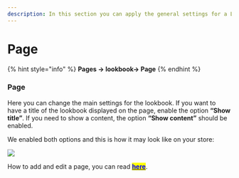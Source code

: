 ```yaml
---
description: In this section you can apply the general settings for a Lookbook page.
---
```


# Page

{% hint style="info" %}
**Pages -> lookbook-> Page**
{% endhint %}

### Page

&#x20;Here you can change the main settings for the lookbook. If you want to have a title of the lookbook displayed on the page, enable the option **“Show title”**. If you need to show a content, the option **“Show content”** should be enabled.

&#x20;We enabled both options and this is how it may look like on your store:

![](../../.gitbook/assets/lookbook\_page.png)

&#x20;How to add and edit a page, you can read [<mark style="color:blue;">**here**</mark>](https://mpithemes.gitbook.io/shella-shopify-theme/get-started/how-to-add-and-edit-a-page).
